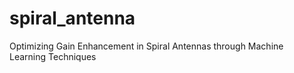 # spiral_antenna
Optimizing Gain Enhancement in Spiral Antennas through Machine Learning Techniques
